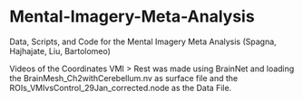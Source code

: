 # Mental-Imagery-Meta-Analysis
Data, Scripts, and Code for the Mental Imagery Meta Analysis (Spagna, Hajhajate, Liu, Bartolomeo)

Videos of the Coordinates VMI > Rest was made using BrainNet and loading the BrainMesh_Ch2withCerebellum.nv as surface file and the ROIs_VMIvsControl_29Jan_corrected.node as the Data File.
